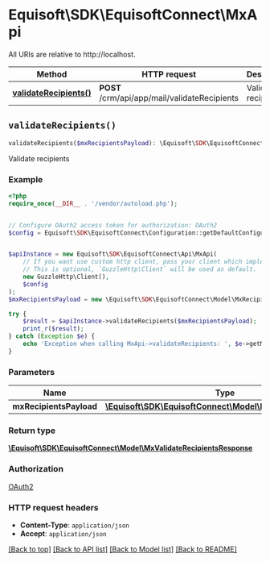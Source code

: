 # Equisoft\SDK\EquisoftConnect\MxApi

All URIs are relative to http://localhost.

Method | HTTP request | Description
------------- | ------------- | -------------
[**validateRecipients()**](MxApi.md#validateRecipients) | **POST** /crm/api/app/mail/validateRecipients | Validate recipients


## `validateRecipients()`

```php
validateRecipients($mxRecipientsPayload): \Equisoft\SDK\EquisoftConnect\Model\MxValidateRecipientsResponse
```

Validate recipients

### Example

```php
<?php
require_once(__DIR__ . '/vendor/autoload.php');


// Configure OAuth2 access token for authorization: OAuth2
$config = Equisoft\SDK\EquisoftConnect\Configuration::getDefaultConfiguration()->setAccessToken('YOUR_ACCESS_TOKEN');


$apiInstance = new Equisoft\SDK\EquisoftConnect\Api\MxApi(
    // If you want use custom http client, pass your client which implements `GuzzleHttp\ClientInterface`.
    // This is optional, `GuzzleHttp\Client` will be used as default.
    new GuzzleHttp\Client(),
    $config
);
$mxRecipientsPayload = new \Equisoft\SDK\EquisoftConnect\Model\MxRecipientsPayload(); // \Equisoft\SDK\EquisoftConnect\Model\MxRecipientsPayload

try {
    $result = $apiInstance->validateRecipients($mxRecipientsPayload);
    print_r($result);
} catch (Exception $e) {
    echo 'Exception when calling MxApi->validateRecipients: ', $e->getMessage(), PHP_EOL;
}
```

### Parameters

Name | Type | Description  | Notes
------------- | ------------- | ------------- | -------------
 **mxRecipientsPayload** | [**\Equisoft\SDK\EquisoftConnect\Model\MxRecipientsPayload**](../Model/MxRecipientsPayload.md)|  |

### Return type

[**\Equisoft\SDK\EquisoftConnect\Model\MxValidateRecipientsResponse**](../Model/MxValidateRecipientsResponse.md)

### Authorization

[OAuth2](../../README.md#OAuth2)

### HTTP request headers

- **Content-Type**: `application/json`
- **Accept**: `application/json`

[[Back to top]](#) [[Back to API list]](../../README.md#endpoints)
[[Back to Model list]](../../README.md#models)
[[Back to README]](../../README.md)
